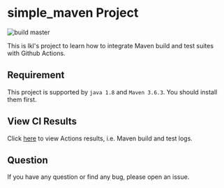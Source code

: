 
# simple_maven Project

![build master](https://github.com/violet73/sample_maven/workflows/Java%20CI%20with%20Maven/badge.svg)

This is lkl's project to learn how to integrate Maven build and test suites with Github Actions.

## Requirement

This project is supported by `java 1.8` and `Maven 3.6.3`. You should install them first.

## View CI Results

Click [here](https://github.com/violet73/sample_maven/actions) to view Actions results, i.e. Maven build and test logs.

## Question

If you have any question or find any bug, please open an issue.

